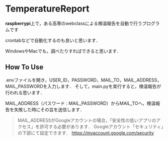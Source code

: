 # TemperatureReport

**raspberrypi**上で，ある高専のwebclassによる検温報告を自動で行うプログラムです

crontabなどで自動化するのも良いと思います．

WindowsやMacでも，調べたりすればできると思います．

## How To Use

.envファイルを開き，USER_ID，PASSWORD，MAIL_TO，MAIL_ADDRESS，MAIL_PASSWORDを入力します．
そして，main.pyを実行すると，検温報告が行われる思います．

MAIL_ADDRESS（パスワード : MAIL_PASSWORD）からMAIL_TOへ，検温報告を失敗した時にその旨を送信します．

> MAIL_ADDRESSがGoogleアカウントの場合，「安全性の低いアプリのアクセス」を許可する必要があります．
Googleアカウント「セキュリティ」の下部にて設定できます．
https://myaccount.google.com/security
